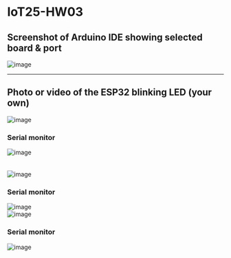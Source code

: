 # IoT25-HW03

## Screenshot of Arduino IDE showing selected board & port
![image](https://github.com/user-attachments/assets/156fb3f7-da36-4c0c-9645-31cc6d125541)

------
## Photo or video of the ESP32 blinking LED (your own)
![image](https://github.com/user-attachments/assets/f239b1d7-d6ae-4e16-a4bd-d5a8c1159e4b)
### Serial monitor
![image](https://github.com/user-attachments/assets/a86a019f-99fa-4943-b883-bfd78970eb49)
<br/><br/><br/>
![image](https://github.com/user-attachments/assets/e59153d2-0abd-4846-a1f2-bac6631ae42a)
### Serial monitor
![image](https://github.com/user-attachments/assets/b977bef8-7e29-479d-8422-b2811c2195f0)
<br/>
![image](https://github.com/user-attachments/assets/ad1c0cbb-378b-4290-bddc-ae8a7b0410ff)
### Serial monitor
![image](https://github.com/user-attachments/assets/d9354403-8cc4-463e-ad30-3e356736a7c4)

